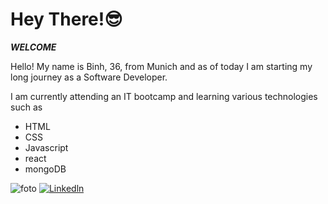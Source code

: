 # Hey There!😎

***WELCOME***


Hello!
My name is Binh, 36, from Munich and as of today I am starting my long journey as a Software Developer. 

I am currently attending an IT bootcamp and learning various technologies such as
- HTML
- CSS
- Javascript
- react
- mongoDB


![foto](https://images.unsplash.com/photo-1621361365424-06f0e1eb5c49?ixlib=rb-4.0.3&ixid=MnwxMjA3fDB8MHxwaG90by1wYWdlfHx8fGVufDB8fHx8&auto=format&fit=crop&w=2864&q=80)
[![Linkedln](https://img.shields.io/badge/LinkedIn-0077B5?style=flat-square&logo=linkedin&logoColor=white)](https://www.linkedin.com/in/binh-nguyen-404084165/)


